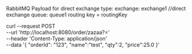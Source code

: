 RabbitMQ
Payload for direct exchange type:
exchange: exchange1 //direct exchange
queue: queue1
routing key = routingKey



curl --request POST \
--url 'http://localhost:8080/order/zazaa?=' \
--header 'Content-Type: application/json' \
--data '{
"orderId": "123",
"name":"test",
"qty":2,
"price":25.0
}'